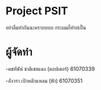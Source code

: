 # Project PSIT
อย่าลืมทำกันนะคราบบบบ
กระผมก็ทำบ่เป็น
# ผู้จัดทำ
-คชทัฬห์ ชาติเชยแดง (คอปเตอร์) 61070339

-อังวรา  เป้าหลักแหลม (ฟ้า)     61070351
